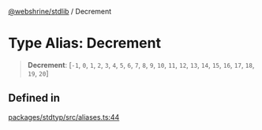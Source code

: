[@webshrine/stdlib](../globals.md) / Decrement

# Type Alias: Decrement

> **Decrement**: [`-1`, `0`, `1`, `2`, `3`, `4`, `5`, `6`, `7`, `8`, `9`, `10`, `11`, `12`, `13`, `14`, `15`, `16`, `17`, `18`, `19`, `20`]

## Defined in

[packages/stdtyp/src/aliases.ts:44](https://github.com/webshrine/webshrine/blob/0e16c5948921e0c95cce645760c4a8b0855b196b/packages/stdtyp/src/aliases.ts#L44)
